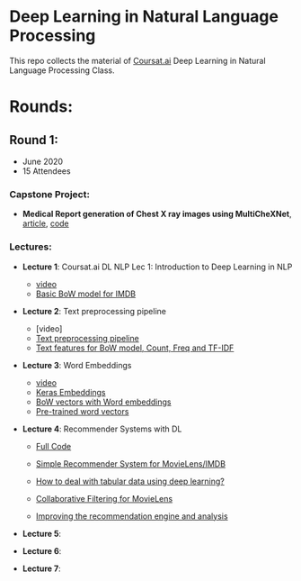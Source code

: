 
# Deep Learning in Natural Language Processing

This repo collects the material of [Coursat.ai](http://coursatai.s3-website-us-east-1.amazonaws.com/) Deep Learning in Natural Language Processing Class.

# Rounds:

## Round 1: 
  - June 2020
  - 15 Attendees
 
### Capstone Project: 
 - __Medical Report generation of Chest X ray images using MultiCheXNet__, [article](https://www.linkedin.com/pulse/medical-report-generation-chest-x-ray-images-using-el-sallab-phd/), [code](https://github.com/coursat-ai/MultiCheXNet)


### Lectures:

- __Lecture 1__: Coursat.ai DL NLP Lec 1: Introduction to Deep Learning in NLP
  - [video](https://www.youtube.com/watch?v=VWwvPgP2Fb0)
  - [Basic BoW model for IMDB](https://colab.research.google.com/drive/1pzfmjWjTCmnBSR0He7LP2LXyWYTvMhL1?usp=sharing)

- __Lecture 2__: Text preprocessing pipeline
  - [video]
  - [Text preprocessing pipeline](https://colab.research.google.com/drive/1pzfmjWjTCmnBSR0He7LP2LXyWYTvMhL1?usp=sharing#scrollTo=T216wAtyQiv6#scrollTo=MmGpFxzIhth)
  - [Text features for BoW model, Count, Freq and TF-IDF](https://colab.research.google.com/drive/1pzfmjWjTCmnBSR0He7LP2LXyWYTvMhL1?usp=sharing#scrollTo=T216wAtyQiv6#scrollTo=oGx90NJTDkmK)
  
- __Lecture 3__: Word Embeddings
  - [video](https://www.youtube.com/watch?v=lkYXCBNoN1Y)
  - [Keras Embeddings](https://colab.research.google.com/drive/1pzfmjWjTCmnBSR0He7LP2LXyWYTvMhL1?usp=sharing#scrollTo=T216wAtyQiv6#scrollTo=3UTmbTtC2RXr)
  - [BoW vectors with Word embeddings](https://colab.research.google.com/drive/1pzfmjWjTCmnBSR0He7LP2LXyWYTvMhL1?usp=sharing#scrollTo=T216wAtyQiv6#scrollTo=ikQJu7gsD0LZ)
  - [Pre-trained word vectors](https://colab.research.google.com/drive/1pzfmjWjTCmnBSR0He7LP2LXyWYTvMhL1?usp=sharing#scrollTo=T216wAtyQiv6#scrollTo=FZlGYYf4QkLa)

- __Lecture 4__: Recommender Systems with DL
  - [Full Code](https://colab.research.google.com/drive/1gKmqbo9Wr7Np4Ll0S9cMiOpPZ_ZvOx6t?usp=sharing)

  - [Simple Recommender System for MovieLens/IMDB](https://colab.research.google.com/drive/1gKmqbo9Wr7Np4Ll0S9cMiOpPZ_ZvOx6t?usp=sharing#scrollTo=YtsiQwSYjXu1)

  - [How to deal with tabular data using deep learning?](https://colab.research.google.com/drive/1gKmqbo9Wr7Np4Ll0S9cMiOpPZ_ZvOx6t?usp=sharing#scrollTo=ZMd2wQPuA-Go)

  - [Collaborative Filtering for MovieLens](https://colab.research.google.com/drive/1gKmqbo9Wr7Np4Ll0S9cMiOpPZ_ZvOx6t?usp=sharing#scrollTo=SOMuhpgTdVVb)

  - [Improving the recommendation engine and analysis](https://colab.research.google.com/drive/1gKmqbo9Wr7Np4Ll0S9cMiOpPZ_ZvOx6t?usp=sharing#scrollTo=HcJG_Stew-zK)


- __Lecture 5__: 

- __Lecture 6__: 

- __Lecture 7__: 

